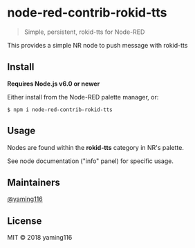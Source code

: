 # node-red-contrib-rokid-tts

> Simple, persistent, rokid-tts for Node-RED

This provides a simple NR node to push message with rokid-tts


## Install

**Requires Node.js v6.0 or newer**

Either install from the Node-RED palette manager, or:

```
$ npm i node-red-contrib-rokid-tts
```

## Usage

Nodes are found within the **rokid-tts** category in NR's palette.  

See node documentation ("info" panel) for specific usage.

## Maintainers

[@yaming116](https://github.com/yaming116)

## License

MIT © 2018 yaming116